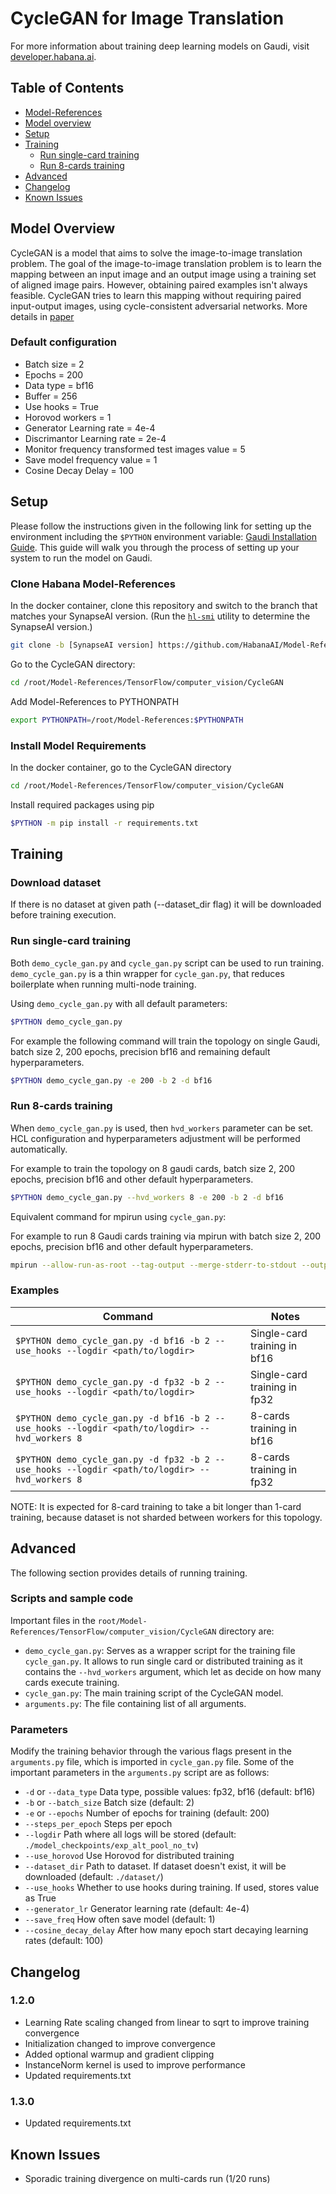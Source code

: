 # CycleGAN for Image Translation

For more information about training deep learning models on Gaudi, visit [developer.habana.ai](https://developer.habana.ai/resources/).

## Table of Contents

* [Model-References](../../../README.md)
* [Model overview](#model-overview)
* [Setup](#setup)
* [Training](#training)
    - [Run single-card training](#run-single-card-training)
    - [Run 8-cards training](#run-8-cards-training)
* [Advanced](#advanced)
* [Changelog](#changelog)
* [Known Issues](#known-issues)

## Model Overview

CycleGAN is a model that aims to solve the image-to-image translation problem. The goal of the image-to-image translation problem is to learn the mapping between an input image and an output image using a training set of aligned image pairs. However, obtaining paired examples isn't always feasible. CycleGAN tries to learn this mapping without requiring paired input-output images, using cycle-consistent adversarial networks. More details in [paper](https://arxiv.org/pdf/1703.10593.pdf)

### Default configuration

- Batch size = 2
- Epochs = 200
- Data type = bf16
- Buffer = 256
- Use hooks = True
- Horovod workers = 1
- Generator Learning rate = 4e-4
- Discrimantor  Learning rate = 2e-4
- Monitor frequency transformed test images value = 5
- Save model frequency value = 1
- Cosine Decay Delay = 100

## Setup
Please follow the instructions given in the following link for setting up the
environment including the `$PYTHON` environment variable: [Gaudi Installation
Guide](https://docs.habana.ai/en/latest/Installation_Guide/GAUDI_Installation_Guide.html).
This guide will walk you through the process of setting up your system to run
the model on Gaudi.

### Clone Habana Model-References

In the docker container, clone this repository and switch to the branch that
matches your SynapseAI version. (Run the
[`hl-smi`](https://docs.habana.ai/en/latest/System_Management_Tools_Guide/System_Management_Tools.html#hl-smi-utility-options)
utility to determine the SynapseAI version.)

```bash
git clone -b [SynapseAI version] https://github.com/HabanaAI/Model-References /root/Model-References
```
Go to the CycleGAN directory:
```bash
cd /root/Model-References/TensorFlow/computer_vision/CycleGAN
```
Add Model-References to PYTHONPATH
```bash
export PYTHONPATH=/root/Model-References:$PYTHONPATH
```

### Install Model Requirements

In the docker container, go to the CycleGAN directory
```bash
cd /root/Model-References/TensorFlow/computer_vision/CycleGAN
```
Install required packages using pip
```bash
$PYTHON -m pip install -r requirements.txt
```

## Training

### Download dataset

If there is no dataset at given path (--dataset_dir flag) it will be downloaded before training execution.

### Run single-card training

Both `demo_cycle_gan.py` and `cycle_gan.py` script can be used to run training. `demo_cycle_gan.py` is a thin wrapper for `cycle_gan.py`, that reduces boilerplate when running multi-node training.

Using `demo_cycle_gan.py` with all default parameters:
```bash
$PYTHON demo_cycle_gan.py
```

For example the following command will train the topology on single Gaudi, batch size 2, 200 epochs, precision bf16 and remaining default hyperparameters.
```bash
$PYTHON demo_cycle_gan.py -e 200 -b 2 -d bf16
```

### Run 8-cards training

When `demo_cycle_gan.py` is used, then `hvd_workers` parameter can be set. HCL configuration and hyperparameters adjustment will be performed automatically.

For example to train the topology on 8 gaudi cards, batch size 2, 200 epochs, precision bf16 and other default hyperparameters.
```bash
$PYTHON demo_cycle_gan.py --hvd_workers 8 -e 200 -b 2 -d bf16
```

Equivalent command for mpirun using `cycle_gan.py`:

For example to run 8 Gaudi cards training via mpirun with batch size 2, 200 epochs, precision bf16 and other default hyperparameters.
```bash
mpirun --allow-run-as-root --tag-output --merge-stderr-to-stdout --output-filename /tmp/cycle_gan -np 8 $PYTHON cycle_gan.py --use_horovod --hvd_workers 8 --epochs 200 --batch_size 2 --data_type bf16
```

### Examples

| Command | Notes |
| ------- | ----- |
|`$PYTHON demo_cycle_gan.py -d bf16 -b 2 --use_hooks --logdir <path/to/logdir>`| Single-card training in bf16 |
|`$PYTHON demo_cycle_gan.py -d fp32 -b 2 --use_hooks --logdir <path/to/logdir>`| Single-card training in fp32 |
|`$PYTHON demo_cycle_gan.py -d bf16 -b 2 --use_hooks --logdir <path/to/logdir> --hvd_workers 8`| 8-cards training in bf16 |
|`$PYTHON demo_cycle_gan.py -d fp32 -b 2 --use_hooks --logdir <path/to/logdir> --hvd_workers 8`| 8-cards training in fp32 |

NOTE: It is expected for 8-card training to take a bit longer than 1-card training, because dataset is not sharded between workers for this topology.

## Advanced

The following section provides details of running training.

### Scripts and sample code

Important files in the `root/Model-References/TensorFlow/computer_vision/CycleGAN` directory are:

* `demo_cycle_gan.py`: Serves as a wrapper script for the training file `cycle_gan.py`. It allows to run single card or distributed training as it contains the `--hvd_workers` argument, which let as decide on how many cards execute training.
* `cycle_gan.py`: The main training script of the CycleGAN model.
* `arguments.py`: The file containing list of all arguments.

### Parameters

Modify the training behavior through the various flags present in the `arguments.py` file, which is imported in `cycle_gan.py` file. Some of the important parameters in the
`arguments.py` script are as follows:

-  `-d` or `--data_type`                             Data type, possible values: fp32, bf16 (default: bf16)
-  `-b` or `--batch_size`                            Batch size (default: 2)
-  `-e` or `--epochs`                                Number of epochs for training (default: 200)
-  `--steps_per_epoch`                               Steps per epoch
-  `--logdir`                                        Path where all logs will be stored (default: `./model_checkpoints/exp_alt_pool_no_tv`)
-  `--use_horovod`                                   Use Horovod for distributed training
-  `--dataset_dir`                                   Path to dataset. If dataset doesn't exist, it will be downloaded (default: `./dataset/`)
-  `--use_hooks`                                     Whether to use hooks during training. If used, stores value as True
-  `--generator_lr`                                  Generator learning rate (default: 4e-4)
-  `--save_freq`                                     How often save model (default: 1)
-  `--cosine_decay_delay`                            After how many epoch start decaying learning rates (default: 100)

## Changelog
### 1.2.0
- Learning Rate scaling changed from linear to sqrt to improve training convergence
- Initialization changed to improve convergence
- Added optional warmup and gradient clipping
- InstanceNorm kernel is used to improve performance
- Updated requirements.txt
### 1.3.0
- Updated requirements.txt

## Known Issues
- Sporadic training divergence on multi-cards run (1/20 runs)